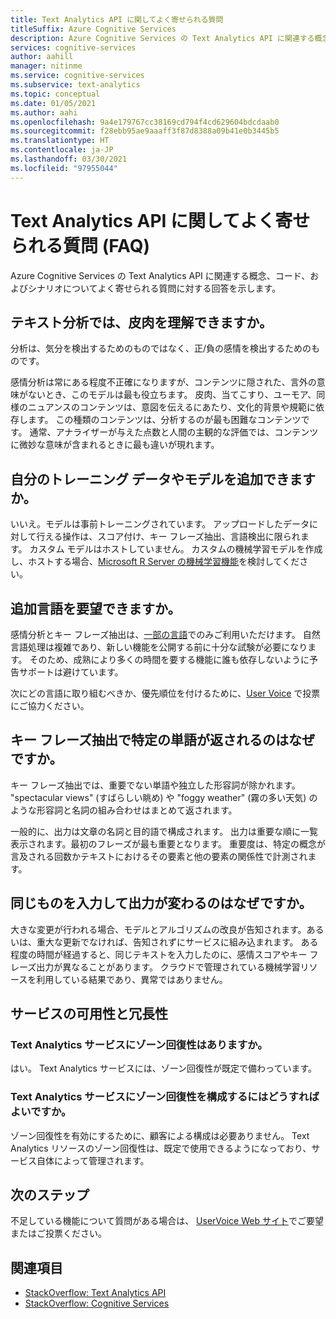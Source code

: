 ```yaml
---
title: Text Analytics API に関してよく寄せられる質問
titleSuffix: Azure Cognitive Services
description: Azure Cognitive Services の Text Analytics API に関連する概念、コード、およびシナリオについてよく寄せられる質問に対する回答を示します。
services: cognitive-services
author: aahill
manager: nitinme
ms.service: cognitive-services
ms.subservice: text-analytics
ms.topic: conceptual
ms.date: 01/05/2021
ms.author: aahi
ms.openlocfilehash: 9a4e179767cc38169cd794f4cd629604bdcdaab0
ms.sourcegitcommit: f28ebb95ae9aaaff3f87d8388a09b41e0b3445b5
ms.translationtype: HT
ms.contentlocale: ja-JP
ms.lasthandoff: 03/30/2021
ms.locfileid: "97955044"
---
```

# <a name="frequently-asked-questions-faq-about-the-text-analytics-api"></a>Text Analytics API に関してよく寄せられる質問 (FAQ)

 Azure Cognitive Services の Text Analytics API に関連する概念、コード、およびシナリオについてよく寄せられる質問に対する回答を示します。

## <a name="can-text-analytics-identify-sarcasm"></a>テキスト分析では、皮肉を理解できますか。

分析は、気分を検出するためのものではなく、正/負の感情を検出するためのものです。

感情分析は常にある程度不正確になりますが、コンテンツに隠された、言外の意味がないとき、このモデルは最も役立ちます。 皮肉、当てこすり、ユーモア、同様のニュアンスのコンテンツは、意図を伝えるにあたり、文化的背景や規範に依存します。 この種類のコンテンツは、分析するのが最も困難なコンテンツです。 通常、アナライザーが与えた点数と人間の主観的な評価では、コンテンツに微妙な意味が含まれるときに最も違いが現れます。

## <a name="can-i-add-my-own-training-data-or-models"></a>自分のトレーニング データやモデルを追加できますか。

いいえ。モデルは事前トレーニングされています。 アップロードしたデータに対して行える操作は、スコア付け、キー フレーズ抽出、言語検出に限られます。 カスタム モデルはホストしていません。 カスタムの機械学習モデルを作成し、ホストする場合、[Microsoft R Server の機械学習機能](/r-server/r/concept-what-is-the-microsoftml-package)を検討してください。

## <a name="can-i-request-additional-languages"></a>追加言語を要望できますか。

感情分析とキー フレーズ抽出は、[一部の言語](./language-support.md)でのみご利用いただけます。 自然言語処理は複雑であり、新しい機能を公開する前に十分な試験が必要になります。 そのため、成熟により多くの時間を要する機能に誰も依存しないように予告サポートは避けています。 

次にどの言語に取り組むべきか、優先順位を付けるために、[User Voice](https://cognitive.uservoice.com/forums/555922-text-analytics) で投票にご協力ください。 

## <a name="why-does-key-phrase-extraction-return-some-words-but-not-others"></a>キー フレーズ抽出で特定の単語が返されるのはなぜですか。

キー フレーズ抽出では、重要でない単語や独立した形容詞が除かれます。 "spectacular views" (すばらしい眺め) や "foggy weather" (霧の多い天気) のような形容詞と名詞の組み合わせはまとめて返されます。

一般的に、出力は文章の名詞と目的語で構成されます。 出力は重要な順に一覧表示されます。最初のフレーズが最も重要となります。 重要度は、特定の概念が言及される回数かテキストにおけるその要素と他の要素の関係性で計測されます。

## <a name="why-does-output-vary-given-identical-inputs"></a>同じものを入力して出力が変わるのはなぜですか。

大きな変更が行われる場合、モデルとアルゴリズムの改良が告知されます。あるいは、重大な更新でなければ、告知されずにサービスに組み込まれます。 ある程度の時間が経過すると、同じテキストを入力したのに、感情スコアやキー フレーズ出力が異なることがあります。 クラウドで管理されている機械学習リソースを利用している結果であり、異常ではありません。

## <a name="service-availability-and-redundancy"></a>サービスの可用性と冗長性

### <a name="is-text-analytics-service-zone-resilient"></a>Text Analytics サービスにゾーン回復性はありますか。

はい。 Text Analytics サービスには、ゾーン回復性が既定で備わっています。

### <a name="how-do-i-configure-the-text-analytics-service-to-be-zone-resilient"></a>Text Analytics サービスにゾーン回復性を構成するにはどうすればよいですか。

ゾーン回復性を有効にするために、顧客による構成は必要ありません。 Text Analytics リソースのゾーン回復性は、既定で使用できるようになっており、サービス自体によって管理されます。

## <a name="next-steps"></a>次のステップ

不足している機能について質問がある場合は、 [UserVoice Web サイト](https://cognitive.uservoice.com/forums/555922-text-analytics)でご要望またはご投票ください。

## <a name="see-also"></a>関連項目

 * [StackOverflow: Text Analytics API](https://stackoverflow.com/questions/tagged/text-analytics-api)   
 * [StackOverflow: Cognitive Services](https://stackoverflow.com/questions/tagged/microsoft-cognitive)
